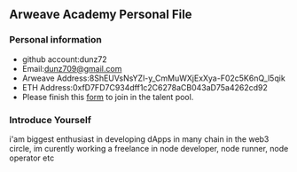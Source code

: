 ## Arweave Academy Personal File

### Personal information

- github account:dunz72
- Email:dunz709@gmail.com
- Arweave Address:8ShEUVsNsYZl-y_CmMuWXjExXya-F02c5K6nQ_l5qik
- ETH Address:0xfD7FD7C934dff1c2C6278aCB043aD75a4262cd92
- Please finish this [form](https://docs.google.com/forms/d/e/1FAIpQLSfWA5fIIcBgmRppm3jNz5vmf9Mai_QMVil-2pO4r7YKn_Zhtw/viewform?usp=sf_link) to join in the talent pool.

### Introduce Yourself
 i'am biggest enthusiast in developing dApps in many chain in the web3 circle, im curently working a freelance in node developer, node runner, node operator etc